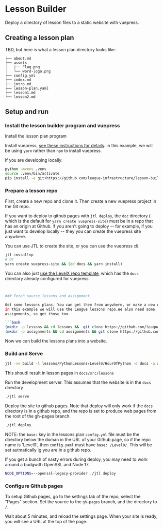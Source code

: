 # Lesson Builder

Deploy a directory of lesson files to a static website with vuepress. 

## Creating a lesson plan

TBD, but here is what a lesson plan directory looks like:

```
├── about.md
├── assets
│   ├── Flag.png
│   └── word-logo.png
├── config.yml
├── index.md
├── intro.md
├── lesson-plan.yaml
├── lesson1.md
└── lesson2.md
```


## Setup and run 

### Install the lesson builder program and vuepress

Install the lesson plan program 

Install vuepress, [see these instructions for details](https://vuepress.vuejs.org/guide/getting-started.html). 
in this example, we will be using `yarn` rather than `npm` to install vuepress.

If you are developing locally:

```bash 
python -mvenv .venv
source .venv/bin/activate
pip install -e git+https://github.com/league-infrastructure/lesson-builder.git#egg=lesson-builder
```


### Prepare a lesson repo

First, create a new repo and clone it. Then create a new vuepress project in 
the Git repo. 

If you want to deploy to github pages with `jtl deploy`, the `doc` directory
( which is the default for `yarn create vuepress-site`) must be in a repo that 
has an origin at Github. If you aren't going to deploy -- for example, if you
just want to develop locally -- they you can create the vuepress site anywhere.

You can use JTL to create the site, or you can use the vuepress cli. 

```bash
jtl installvp
# Or
yarn create vuepress-site && (cd docs && yarn install)
```
You can also just [use the LevelX repo template](https://github.com/league-curriculum/LevelX.git), which has the `docs` directory
already configured for vuepress. 

```bash


### Fetch source lessons and assignment

Get some lessons plans. You can get them from anywhere, or make a new one, but
in this example we will use the League lessons repo.We also need some 
assignments, so get those too. 

```bash
(mkdir -p lessons && cd lessons &&  git clone https://github.com/league-python/PythonLessons.git )
(mkdir -p assignments && cd assignments && git clone https://github.com/League-central/python-modules.git)
```
Now we can build the lessons plans into a website. 

### Build and Serve

```bash
jtl -vv build -l lessons/PythonLessons/Level0/HourOfPython -d docs -a assignments
```
This shoudl result in lesson pages in `docs/src/lessons`

Run the development server. This assumes that the website is in the `docs` directory
    
```bash
./jtl serve
```

Deploy the site to github pages. Note that deploy will only work if the `docs` 
directory is in a github repo, and the repo is set to produce web pages from
the root of the gh-pages branch

```bash
./jtl deploy
```

NOTE: the `base:` key in the lessons plan `config.yml` file  must be the directory 
below the doman in the URL of your Github page, so if the repo name is 
'Level0', then `config.yaml` must have `base: /Level0/`. This will be set
autmatically ig you are in a github repo.

If you get a bunch of nasty errors during deploy, you may need to work around 
a budgwith OpenSSL and Node 17:

```bash
NODE_OPTIONS=--openssl-legacy-provider ./jtl deploy
```

### Configure Github pages

To setup Github pages, go to the settings tab of the repo, select the "Pages"
section. Set the source to the `gh-pages` branch, and the directory to `/`.

Wait about 5 minutes, and reload the settings page. When your site is ready, 
you will see a URL at the top of the page.

